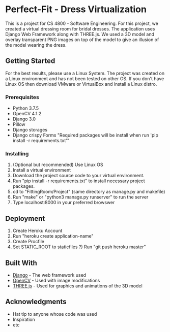 # Perfect-Fit - Dress Virtualization
This is a project for CS 4800 - Software Engineering. For this project, we created a virtual dressing room for bridal dresses. The application uses Django Web Framework along with THREE.js. We used a 3D model and overlay transparent PNG images on top of the model to give an illusion of the model wearing the dress. 


## Getting Started
For the best results, please use a Linux System. The project was created on a Linux environment and has not been tested on other OS. 
If you don't have Linux OS then download VMware or VirtualBox and install a Linux distro. 


### Prerequisites
- Python 3.7.5
- OpenCV 4.1.2
- Django 3.0 
- Pillow 
- Django storages 
- Django crispy Forms 
"Required packages will be install when run 'pip install -r requirements.txt'"


### Installing
1) (Optional but recommended) Use Linux OS
2) Install a virtual environment
3) Download the project source code to your virtual environment. 
4) Run "pip install -r requirements.txt" to install necessary project packages. 
5) cd to "FittingRoom/Project" (same directory as manage.py and makefile)
6) Run "make" or "python3 manage.py runserver" to run the server
7) Type localhost:8000 in your preferred browswer


## Deployment

1) Create Heroku Account
2) Run "heroku create application-name"
3) Create Procfile
4) Set STATIC_ROOT to staticfiles
?) Run "git push heroku master"


## Built With
* [Django](https://docs.djangoproject.com/en/3.0/) - The web framework used
* [OpenCV](https://docs.opencv.org/4.1.2/) - Used with image modifications
* [THREE.js](https://threejs.org/docs/) - Used for graphics and animations of the 3D model


## Acknowledgments

* Hat tip to anyone whose code was used
* Inspiration
* etc
